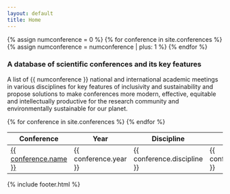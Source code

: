 ```yaml
---
layout: default
title: Home
---
```


{% assign numconference = 0 %}
{% for conference in site.conferences %}
  {% assign numconference = numconference | plus: 1 %}
{% endfor %}
<h3>A database of scientific conferences and its key features</h3>

A list of {{ numconference }} national and international academic meetings in various disciplines for key features of inclusivity and sustainability and propose solutions to make conferences more modern, effective, equitable and intellectually productive for the research community and environmentally sustainable for our planet. 

<table id='data_table' class="hover" style="width:100%">
  <thead>
  <tr>
    <th>Conference</th>
    <th>Year</th>
    <th>Discipline</th>
    <th>Gender Balance</th>
    <th>Carbon footprint</th>
  </tr>
  </thead>

  <tbody>
{% for conference in site.conferences %}
  <tr>
	<td><a href="{{ conference.conference_url }}">{{ conference.name }}</a></td>
  <td>{{ conference.year }}</td>
  <td>{{ conference.discipline }}</td>
	<td>{{ conference.gender_balance }}</td>
  <td>{{ conference.carbon_footprint }}</td>
  </tr>
{% endfor %}
  </tbody>
</table>

{% include footer.html %}
